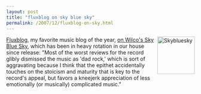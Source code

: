 ```yaml
---
layout: post
title: "fluxblog on sky blue sky"
permalink: /2007/12/fluxblog-on-sky.html
---
```


<p><a href="http://www.amazon.com/exec/obidos/ASIN/B000NVIGC0/statingtheobviou"><img width="100" height="100" border="0" alt="Skybluesky" title="Skybluesky" src="http://sippey.typepad.com/filtered/images/2007/12/05/skybluesky.jpg" style="margin: 0px 0px 5px 5px; float: right;" /></a><a href="http://www.fluxblog.org/">Fluxblog</a>, my favorite music blog of the year, <a href="http://www.fluxblog.org/2007/12/dark-green-enough-to-be-blue.html">on Wilco's Sky Blue Sky</a>, which has been in heavy rotation in our house since release: &quot;Most of the worst reviews for the record glibly dismissed the music as 'dad rock,' which is sort of aggravating because I think that the epithet accidentally touches on the stoicism and maturity that is key to the record's appeal, but favors a kneejerk appreciation of less emotionally (or musically) complicated music.&quot;</p>


